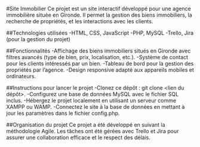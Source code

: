 #Site Immobilier
Ce projet est un site interactif développé pour une agence immobilière située en Gironde. Il permet la gestion des biens immobiliers, la recherche de propriétés, et les interactions avec les clients.

##Technologies utilisées
  -HTML, CSS, JavaScript
  -PHP, MySQL
  -Trello, Jira (pour la gestion du projet)

##Fonctionnalités
  -Affichage des biens immobiliers situés en Gironde avec filtres avancés (type de bien, prix, localisation, etc.).
  -Système de contact pour les clients intéressés par un bien.
  -Tableau de bord pour la gestion des propriétés par l’agence.
  -Design responsive adapté aux appareils mobiles et ordinateurs.

##Instructions pour lancer le projet
  -Clonez ce dépôt : git clone <lien du dépôt>.
  -Configurez une base de données MySQL avec le fichier SQL inclus.
  -Hébergez le projet localement en utilisant un serveur comme XAMPP ou WAMP.
  -Connectez le site à la base de données en mettant à jour les paramètres dans le fichier config.php.

##Organisation du projet
Ce projet a été développé en suivant la méthodologie Agile. Les tâches ont été gérées avec Trello et Jira pour assurer une collaboration efficace et le respect des délais.
